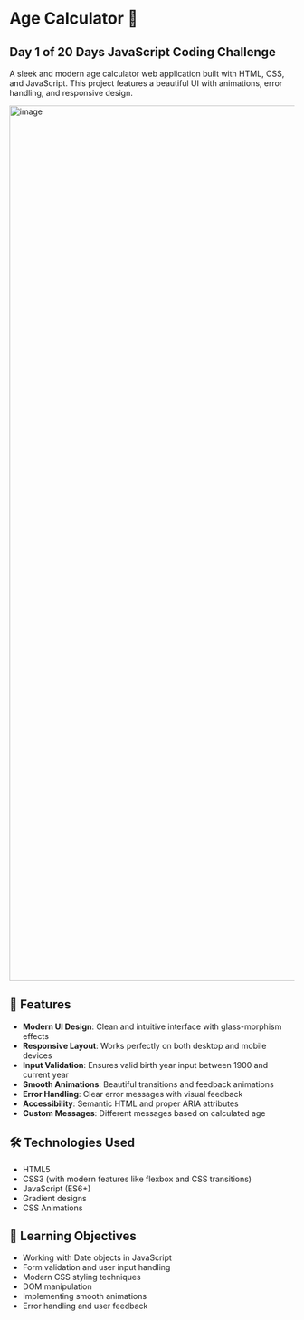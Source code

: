 # Age Calculator 🎂

## Day 1 of 20 Days JavaScript Coding Challenge

A sleek and modern age calculator web application built with HTML, CSS, and JavaScript. This project features a beautiful UI with animations, error handling, and responsive design.

<img width="1546" alt="image" src="https://github.com/user-attachments/assets/09b63f22-e51c-40c5-90b0-51e055c40617" />

## 🚀 Features

- **Modern UI Design**: Clean and intuitive interface with glass-morphism effects
- **Responsive Layout**: Works perfectly on both desktop and mobile devices
- **Input Validation**: Ensures valid birth year input between 1900 and current year
- **Smooth Animations**: Beautiful transitions and feedback animations
- **Error Handling**: Clear error messages with visual feedback
- **Accessibility**: Semantic HTML and proper ARIA attributes
- **Custom Messages**: Different messages based on calculated age

## 🛠️ Technologies Used

- HTML5
- CSS3 (with modern features like flexbox and CSS transitions)
- JavaScript (ES6+)
- Gradient designs
- CSS Animations



## 🎯 Learning Objectives

- Working with Date objects in JavaScript
- Form validation and user input handling
- Modern CSS styling techniques
- DOM manipulation
- Implementing smooth animations
- Error handling and user feedback


